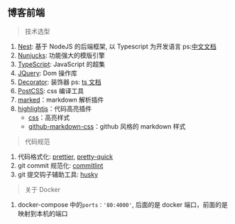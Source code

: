 ## 博客前端

> 技术选型

1. [Nest](https://github.com/nestjs/nest): 基于 NodeJS 的后端框架, 以
   Typescript 为开发语言 ps:[中文文档](https://docs.nestjs.cn/6/providers)
2. [Nunjucks](https://mozilla.github.io/nunjucks/): 功能强大的模版引擎
3. [TypeScript](https://www.tslang.cn/): JavaScript 的超集
4. [JQuery](http://jquery.cuishifeng.cn/): Dom 操作库
5. [Decorator](http://es6.ruanyifeng.com/#docs/decorator): 装饰器 ps: [ts 文档](https://www.tslang.cn/docs/handbook/decorators.html)
6. [PostCSS](https://github.com/postcss/postcss-cli): css 编译工具
7. [marked](https://github.com/markedjs/marked)：markdown 解析插件
8. [highlightjs](https://highlightjs.org/)：代码高亮插件
   - [css](https://cdnjs.com/libraries/highlight.js)：高亮样式
   - [github-markdown-css](https://cdnjs.com/libraries/github-markdown-css)：github 风格的 markdown 样式

> 代码规范

1. 代码格式化: [prettier](https://prettier.io/), [pretty-quick](https://github.com/azz/pretty-quick#readme)
2. git commit 规范化: [commitlint](https://commitlint.js.org/#/)
3. git 提交钩子辅助工具: [husky](https://github.com/typicode/husky#readme)

> 关于 Docker

1. docker-compose 中的`ports：'80:4000'`, 后面的是 docker 端口，前面的是映射到本机的端口
